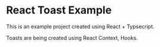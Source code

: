 # React Toast Example

This is an example project created using React + Typsecript.

Toasts are being created using React Context, Hooks.
